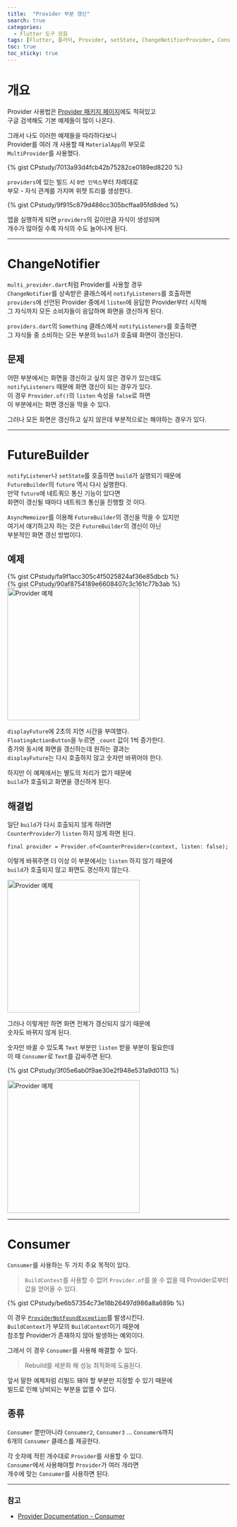 ```yaml
---
title:  "Provider 부분 갱신"
search: true
categories: 
  - Flutter 도구 모음
tags: [Flutter, 플러터, Provider, setState, ChangeNotifierProvider, Consumer]
toc: true
toc_sticky: true
---
```

# 개요
Provider 사용법은 [Provider 패키지 페이지](https://pub.dev/packages/provider)에도 적혀있고  
구글 검색해도 기본 예제들이 많이 나온다.

그래서 나도 이러한 예제들을 따라하다보니  
Provider를 여러 개 사용할 때 `MaterialApp`의 부모로  
`MultiProvider`를 사용했다.

{% gist CPstudy/7013a93d4fcb42b75282ce0189ed8220 %}

`providers`에 있는 빌드 시 `0번 인덱스`부터 차례대로  
부모 - 자식 관계를 가지며 위젯 트리를 생성한다.  

{% gist CPstudy/9f915c879d486cc305bcffaa95fd8ded %}

앱을 실행하게 되면 `providers`의 길이만큼 자식이 생성되며  
개수가 많아질 수록 자식의 수도 늘어나게 된다.

---

# ChangeNotifier
`multi_provider.dart`처럼 Provider를 사용할 경우  
`ChangeNotifier`를 상속받은 클래스에서 `notifyListeners`를 호출하면  
`providers`에 선언된 Provider 중에서 `listen`에 응답한 Provider부터 시작해  
그 자식까지 모든 소비자들이 응답하며 화면을 갱신하게 된다.

`providers.dart`의 `Something` 클래스에서 `notifyListeners`를 호출하면  
그 자식들 중 소비하는 모든 부분의 `build`가 호출돼 화면이 갱신된다.

## 문제
어떤 부분에서는 화면을 갱신하고 싶지 않은 경우가 있는데도  
`notifyListeners` 때문에 화면 갱신이 되는 경우가 있다.  
이 경우 `Provider.of()`의 `listen` 속성을 `false`로 하면  
이 부분에서는 화면 갱신을 막을 수 있다.

그러나 모든 화면은 갱신하고 싶지 않은데 부분적으로는 해야하는 경우가 있다.  

---

# FutureBuilder
`notifyListener`나 `setState`를 호출하면 `build`가 실행되기 때문에  
`FutureBuilder`의 `future` 역시 다시 실행한다.  
만약 `future`에 네트쿼으 통신 기능이 있다면  
화면이 갱신될 때마다 네트워크 통신을 진행할 것 이다.

`AsyncMemoizer`를 이용해 `FutureBuilder`의 갱신을 막을 수 있지만  
여기서 얘기하고자 하는 것은 `FutureBuilder`의 갱신이 아닌  
부분적인 화면 갱신 방법이다.

## 예제
{% gist CPstudy/fa9f1acc305c4f5025824af36e85dbcb %}  
{% gist CPstudy/90af8754189e6608407c3c161c77b3ab %}  
<image src="{{site.url}}/images/Flutter/20200922-001-provider%20예제.gif" width="300" alt="Provider 예제"/>

`displayFuture`에 2초의 지연 시간을 부여했다.  
`FloatingActionButton`을 누르면 `_count` 값이 1씩 증가한다.  
증가와 동시에 화면을 갱신하는데 원하는 결과는  
`displayFuture`는 다시 호출하지 않고 숫자만 바뀌어야 한다.

하지만 이 예제에서는 별도의 처리가 없기 때문에  
`build`가 호출되고 화면을 갱신하게 된다.

## 해결법
일단 `build`가 다시 호출되지 않게 하려면  
`CounterProvider`가 `listen` 하지 않게 하면 된다.

`final provider = Provider.of<CounterProvider>(context, listen: false);`

이렇게 바꿔주면 더 이상 이 부분에서는 `listen` 하지 않기 때문에  
`build`가 호출되지 않고 화면도 갱신하지 않는다.

<image src="{{site.url}}/images/Flutter/20200922-002-provider%20예제.gif" width="300" alt="Provider 예제"/>

그러나 이렇게만 하면 화면 전체가 갱신되지 않기 때문에  
숫자도 바뀌지 않게 된다.

숫자만 바꿀 수 있도록 `Text` 부분만 `listen` 받을 부분이 필요한데  
이 때 `Consumer`로 `Text`를 감싸주면 된다.

{% gist CPstudy/3f05e6ab0f9ae30e2f948e531a9d0113 %}

<image src="{{site.url}}/images/Flutter/20200922-003-provider%20예제.gif" width="300" alt="Provider 예제"/>

---
# Consumer
`Consumer`를 사용하는 두 가지 주요 목적이 있다.

> `BuildContext`를 사용할 수 없어 `Provider.of`를 쓸 수 없을 때 Provider로부터 값을 얻어올 수 있다.

{% gist CPstudy/be6b57354c73e18b26497d986a8a689b %}

이 경우 [`ProviderNotFoundException`](https://pub.dev/documentation/provider/latest/provider/ProviderNotFoundException-class.html)를 발생시킨다.  
`BuildContext`가 부모의 `BuildContext`이기 때문에  
참조할 Provider가 존재하지 않아 발생하는 예외이다.

그래서 이 경우 `Consumer`를 사용해 해결할 수 있다.

> Rebuild를 세분화 해 성능 최적화에 도움된다.

앞서 말한 예제처럼 리빌드 돼야 할 부분만 지정할 수 있기 때문에  
빌드로 인해 낭비되는 부분을 없앨 수 있다.

## 종류
`Consumer` 뿐만아니라 `Consumer2`, `Consumer3` ... `Consumer6`까지  
6개의 `Consumer` 클래스를 제공한다.  

각 숫자에 적힌 개수대로 `Provider`를 사용할 수 있다.  
`Consumer`에서 사용해야할 `Provider`가 여러 개라면  
개수에 맞는 `Consumer`를 사용하면 된다.

---
### 참고
- [Provider Documentation - Consumer](https://pub.dev/documentation/provider/latest/provider/Consumer-class.html)